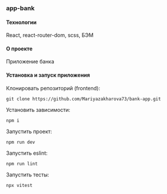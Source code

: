 ### app-bank

#### Технологии

React, react-router-dom, scss, БЭМ

#### О проекте

Приложение банка

#### Установка и запуск приложения

Клонировать репозиторий (frontend):

    git clone https://github.com/Mariyazakharova73/bank-app.git

Установить зависимости:

    npm i

Запустить проект:

    npm run dev

Запустить eslint:

    npm run lint

Запустить тесты:

    npx vitest
